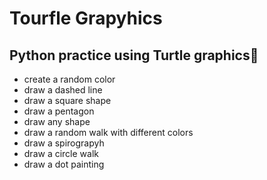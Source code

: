 # Tourfle Grapyhics

## Python practice using Turtle graphics🐢

- create a random color
- draw a dashed line
- draw a square shape
- draw a pentagon
- draw any shape
- draw a random walk with different colors
- draw a spirograpyh
- draw a circle walk
- draw a dot painting
